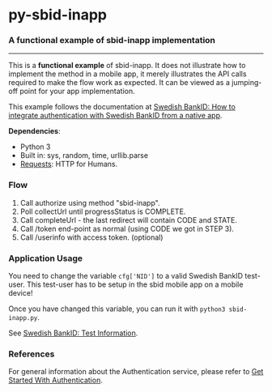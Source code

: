 # py-sbid-inapp
### A functional example of sbid-inapp implementation

---

This is a **functional example** of sbid-inapp. It does not illustrate how to implement the method in a mobile app, it merely illustrates the API calls required to make the flow work as expected. It can be viewed as a jumping-off point for your app implementation.

This example follows the documentation at [Swedish BankID: How to integrate authentication with Swedish BankID from a native app](https://developer.signicat.com/id-methods/swedish-bankid/#how-to-integrate-authentication-with-swedish-bankid-from-a-native-app).

**Dependencies**:

* Python 3
* Built in: sys, random, time, urllib.parse
* [Requests](http://docs.python-requests.org/en/master/): HTTP for Humans.


### Flow

1. Call authorize using method "sbid-inapp".
2. Poll collectUrl until progressStatus is COMPLETE.
3. Call completeUrl - the last redirect will contain CODE and STATE.
4. Call /token end-point as normal (using CODE we got in STEP 3).
5. Call /userinfo with access token. (optional)

### Application Usage
You need to change the variable ```cfg['NID']``` to a valid Swedish BankID test-user. This test-user has to be setup in the sbid mobile app on a mobile device!

Once you have changed this variable, you can run it with ```python3 sbid-inapp.py```.

See [Swedish BankID: Test Information](https://developer.signicat.com/id-methods/swedish-bankid/#test-information).

### References
For general information about the Authentication service, please refer to [Get Started With Authentication](https://developer.signicat.com/documentation/authentication/get-started-with-authentication/).

